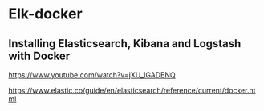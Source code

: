 # Elk-docker

## Installing Elasticsearch, Kibana and Logstash with Docker

https://www.youtube.com/watch?v=jXU_1GADENQ

https://www.elastic.co/guide/en/elasticsearch/reference/current/docker.html

